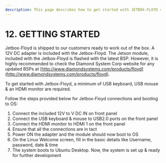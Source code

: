 ```yaml
---
description: This page describes how to get started with JETBOX-FLOYD system.
---
```


# 12. GETTING STARTED

Jetbox-Floyd is shipped to our customers ready to work out of the box. A 12V DC adapter is included with the Jetbox-Floyd. The Jetson module, included with the Jetbox-Floyd is flashed with the latest BSP. However, it is highly recommended to check the Diamond System Corp website for any updated BSPs at [http://www.diamondsystems.com/products/floyd](http://www.diamondsystems.com/products/floyd).

To get started with Jetbox-Floyd, a minimum of USB keyboard, USB mouse & an HDMI monitor are required.

Follow the steps provided below for Jetbox-Floyd connections and booting to OS:

1. Connect the included 12V to V DC IN on front panel
2. Connect the USB keyboard & mouse to USB2.0 ports on the front panel
3. Connect the HDMI monitor to HDMI 1 on the front panel
4. Ensure that all the connections are in tact
5. Power ON the adapter and the module should now boot to OS
6. On the Linux Welcome screen, fill in the basic details like Username, password, date & time
7. The system boots to Ubuntu Desktop. Now, the system is set up & ready for further development&#x20;
